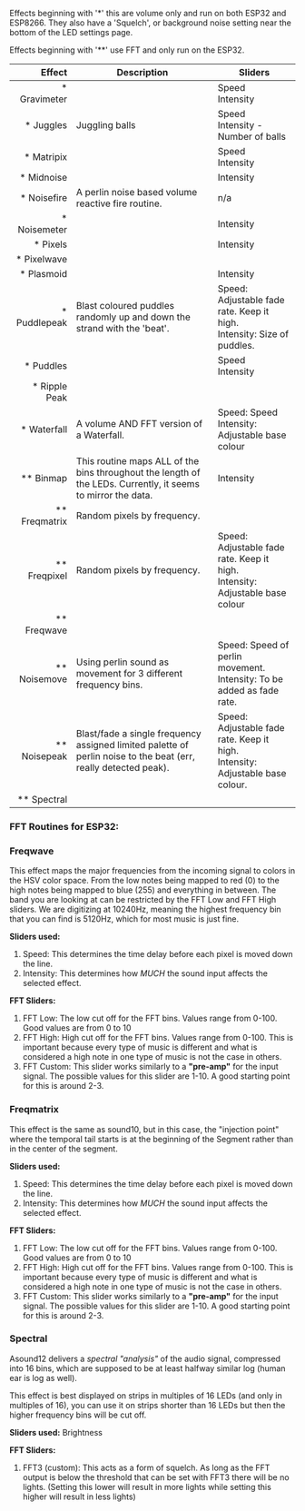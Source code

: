 
Effects beginning with '*' this are volume only and run on both ESP32 and ESP8266. They also have a 'Squelch', or background noise setting near the bottom of the LED settings page. 

Effects beginning with '**' use FFT and only run on the ESP32.


| Effect | Description | Sliders
| ---------: | --- | ---
| * Gravimeter | | Speed <br /> Intensity
| * Juggles | Juggling balls| Speed <br /> Intensity - Number of balls
| * Matripix | | Speed <br /> Intensity
| * Midnoise | | Intensity
| * Noisefire | A perlin noise based volume reactive fire routine. | n/a
| * Noisemeter | | Intensity
| * Pixels | | Intensity
| * Pixelwave | |
| * Plasmoid | | Intensity
| * Puddlepeak | Blast coloured puddles randomly up and down the strand with the 'beat'. |Speed: Adjustable fade rate. Keep it high. <br /> Intensity: Size of puddles.
| * Puddles | | Speed <br /> Intensity
| * Ripple Peak | |
| * Waterfall | A volume AND FFT version of a Waterfall.| Speed: Speed <br /> Intensity: Adjustable base colour
| ** Binmap | This routine maps ALL of the bins throughout the length of the LEDs. Currently, it seems to mirror the data.| Intensity
| ** Freqmatrix | Random pixels by frequency. |
| ** Freqpixel | Random pixels by frequency. | Speed: Adjustable fade rate. Keep it high. <br /> Intensity: Adjustable base colour
| ** Freqwave | |
| ** Noisemove | Using perlin sound as movement for 3 different frequency bins. |Speed: Speed of perlin movement. <br /> Intensity: To be added as fade rate.
| ** Noisepeak | Blast/fade a single frequency assigned limited palette of perlin noise to the beat (err, really detected peak). | Speed: Adjustable fade rate. Keep it high. <br /> Intensity: Adjustable base colour.
| ** Spectral | |



### FFT Routines for ESP32:
### Freqwave
This effect maps the major frequencies from the incoming signal to colors in the HSV color space. From the low notes being mapped to red (0) to the high notes being mapped to blue (255) and everything in between. The band you are looking at can be restricted by the FFT Low and FFT High sliders. We are digitizing at 10240Hz, meaning the highest frequency bin that you can find is 5120Hz, which for most music is just fine.
 
**Sliders used:**
1. Speed: This determines the time delay before each pixel is moved down the line.
1. Intensity: This determines how _MUCH_ the sound input affects the selected effect.

**FFT Sliders:**
1. FFT Low: The low cut off for the FFT bins. Values range from 0-100. Good values are from 0 to 10
1. FFT High: High cut off for the FFT bins. Values range from 0-100. This is important because every type of music is different and what is considered a high note in one type of music is not the case in others. 
1. FFT Custom: This slider works similarly to a **"pre-amp"** for the input signal. The possible values for this slider are 1-10. A good starting point for this is around 2-3.

### Freqmatrix 
This effect is the same as sound10, but in this case, the "injection point" where the temporal tail starts is at the beginning of the Segment rather than in the center of the segment.

**Sliders used:**
1. Speed: This determines the time delay before each pixel is moved down the line.
1. Intensity: This determines how _MUCH_ the sound input affects the selected effect.

**FFT Sliders:**
1. FFT Low: The low cut off for the FFT bins. Values range from 0-100. Good values are from 0 to 10
1. FFT High: High cut off for the FFT bins. Values range from 0-100. This is important because every type of music is different and what is considered a high note in one type of music is not the case in others. 
1. FFT Custom: This slider works similarly to a **"pre-amp"** for the input signal. The possible values for this slider are 1-10. A good starting point for this is around 2-3.

### Spectral
Asound12 delivers a _spectral "analysis"_ of the audio signal, compressed into 16 bins, which are supposed to be at least halfway similar log (human ear is log as well).
 
This effect is best displayed on strips in multiples of 16 LEDs (and only in multiples of 16), you can use it on strips shorter than 16 LEDs but then the higher frequency bins will be cut off.

**Sliders used:** Brightness

**FFT Sliders:** 
1. FFT3 (custom): This acts as a form of squelch. As long as the FFT output is below the threshold that can be set with FFT3 there will be no lights. (Setting this lower will result in more lights while setting this higher will result in less lights)

